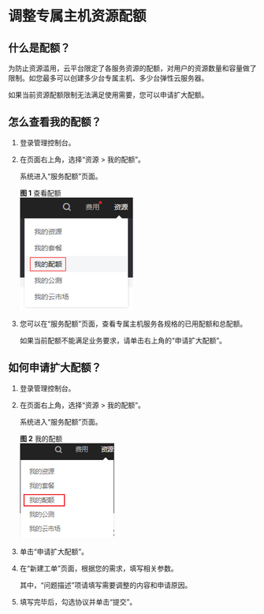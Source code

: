 # 调整专属主机资源配额<a name="deh_01_0034"></a>

## 什么是配额？<a name="section102291042164212"></a>

为防止资源滥用，云平台限定了各服务资源的配额，对用户的资源数量和容量做了限制。如您最多可以创建多少台专属主机、多少台弹性云服务器。

如果当前资源配额限制无法满足使用需要，您可以申请扩大配额。

## 怎么查看我的配额？<a name="section07760615438"></a>

1.  登录管理控制台。
2.  在页面右上角，选择“资源 \> 我的配额”。

    系统进入“服务配额”页面。

    **图 1**  查看配额<a name="fig165331313192414"></a>  
    ![](figures/查看配额.png "查看配额")

3.  您可以在“服务配额”页面，查看专属主机服务各规格的已用配额和总配额。

    如果当前配额不能满足业务要求，请单击右上角的“申请扩大配额”。


## 如何申请扩大配额？<a name="section18536123011437"></a>


1.  登录管理控制台。
2.  在页面右上角，选择“资源 \> 我的配额”。

    系统进入“服务配额”页面。

    **图 2**  我的配额<a name="zh-cn_topic_0040259342_fig795613181378"></a>  
    ![](figures/我的配额.png "我的配额")

3.  单击“申请扩大配额”。
4.  在“新建工单”页面，根据您的需求，填写相关参数。

    其中，“问题描述”项请填写需要调整的内容和申请原因。

5.  填写完毕后，勾选协议并单击“提交”。

